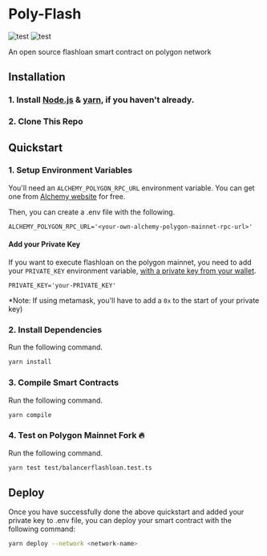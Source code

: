 # Poly-Flash

![test](https://github.com/yuichiroaoki/poly-flash/actions/workflows/polygon.yaml/badge.svg)
![test](https://github.com/yuichiroaoki/poly-flash/actions/workflows/bsc.yaml/badge.svg)

An open source flashloan smart contract on polygon network

## Installation

### 1. Install [Node.js](https://nodejs.org/en/) & [yarn](https://classic.yarnpkg.com/en/docs/install/#windows-stable), if you haven't already.

### 2. Clone This Repo


## Quickstart

### 1. Setup Environment Variables

You'll need an `ALCHEMY_POLYGON_RPC_URL` environment variable. You can get one from [Alchemy website](https://alchemy.com/?r=33851811-6ecf-40c3-a36d-d0452dda8634) for free.

Then, you can create a .env file with the following.

```
ALCHEMY_POLYGON_RPC_URL='<your-own-alchemy-polygon-mainnet-rpc-url>'
```

#### Add your Private Key

If you want to execute flashloan on the polygon mainnet, you need to add your `PRIVATE_KEY` environment variable, [with a private key from your wallet](https://metamask.zendesk.com/hc/en-us/articles/360015289632-How-to-Export-an-Account-Private-Key).

```
PRIVATE_KEY='your-PRIVATE_KEY'
```

\*Note: If using metamask, you'll have to add a `0x` to the start of your private key)

### 2. Install Dependencies

Run the following command.

```bash
yarn install
```

### 3. Compile Smart Contracts

Run the following command.

```bash
yarn compile
```

### 4. Test on Polygon Mainnet Fork 🔥

Run the following command.

```bash
yarn test test/balancerflashloan.test.ts
```

## Deploy

Once you have successfully done the above quickstart and added your private key to .env file, you can deploy your smart contract with the following command:

```bash
yarn deploy --network <network-name>
```

